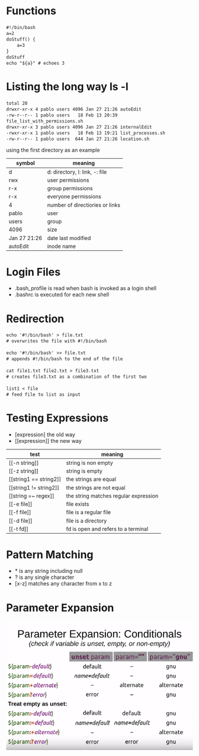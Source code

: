 # Functions
```
#!/bin/bash
a=2
doStuff() {
	a=3
}
doStuff
echo "${a}" # echoes 3
```

# Listing the long way ls -l
```
total 20
drwxr-xr-x 4 pablo users 4096 Jan 27 21:26 autoEdit
-rw-r--r-- 1 pablo users   18 Feb 13 20:39 file_list_with_permissions.sh
drwxr-xr-x 3 pablo users 4096 Jan 27 21:26 internalEdit
-rwxr-xr-x 1 pablo users   18 Feb 13 19:21 list_processes.sh
-rw-r--r-- 1 pablo users  644 Jan 27 21:26 location.sh
```
using the first directory as an example

| symbol | meaning |
|---|---|
| d | d: directory, l: link, -: file |
| rwx | user permissions |
| r-x | group permissions |
| r-x | everyone permissions |
| 4 | number of directiories or links |
| pablo | user |
| users | group |
| 4096 | size |
| Jan 27 21:26 | date last modified |
| autoEdit | inode name |

# Login Files
* .bash\_profile is read when bash is invoked as a login shell
* .bashrc is executed for each new shell

# Redirection
```
echo '#!/bin/bash' > file.txt
# overwrites the file with #!/bin/bash

echo '#!/bin/bash' >> file.txt
# appends #!/bin/bash to the end of the file

cat file1.txt file2.txt > file3.txt
# creates file3.txt as a combination of the first two

list1 < file
# feed file to list as input
```

# Testing Expressions
* [expression] the old way
* [[expression]] the new way

| test | meaning |
|---|---|
| [[-n string]] | string is non empty |
| [[-z string]] | string is empty |
| [[string1 == string2]] | the strings are equal |
| [[string1 != string2]] | the strings are not equal |
| [[string =~ regex]] | the string matches regular expression |
| [[-e file]] | file exists |
| [[-f file]] | file is a regular file |
| [[-d file]] | file is a directory |
| [[-t fd]] | fd is open and refers to a terminal |

# Pattern Matching
* \* is any string including null
* \? is any single character
* [x-z] matches any character from x to z

# Parameter Expansion
![image for param expansion](rsrc/paramExpansion.png)
